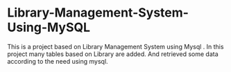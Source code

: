 # Library-Management-System-Using-MySQL
This is a project based on Library Management System using Mysql . In this project many tables based on Library  are added. And retrieved some data according to the need using mysql. 
